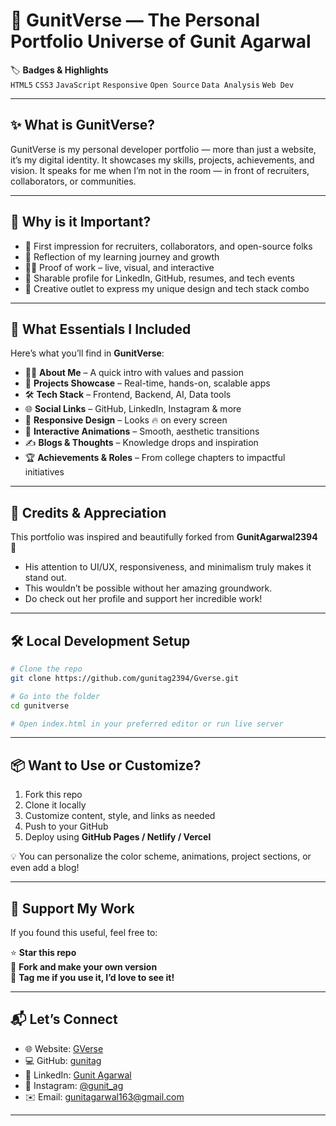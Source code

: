 # 🚀 GunitVerse — The Personal Portfolio Universe of Gunit Agarwal

🏷️ **Badges & Highlights**  
`HTML5` `CSS3` `JavaScript` `Responsive` `Open Source` `Data Analysis` `Web Dev`

---

## ✨ What is GunitVerse?

GunitVerse is my personal developer portfolio — more than just a website, it’s my digital identity. It showcases my skills, projects, achievements, and vision. It speaks for me when I’m not in the room — in front of recruiters, collaborators, or communities.

---

## 🚀 Why is it Important?

- 📌 First impression for recruiters, collaborators, and open-source folks  
- 🧠 Reflection of my learning journey and growth  
- 🧑‍💻 Proof of work – live, visual, and interactive  
- 🔄 Sharable profile for LinkedIn, GitHub, resumes, and tech events  
- 🎨 Creative outlet to express my unique design and tech stack combo  

---

## 🧩 What Essentials I Included

Here’s what you’ll find in **GunitVerse**:

- 👨‍💻 **About Me** – A quick intro with values and passion  
- 💼 **Projects Showcase** – Real-time, hands-on, scalable apps  
- 🛠️ **Tech Stack** – Frontend, Backend, AI, Data tools  
- 🌐 **Social Links** – GitHub, LinkedIn, Instagram & more  
- 📱 **Responsive Design** – Looks 🔥 on every screen  
- 🎨 **Interactive Animations** – Smooth, aesthetic transitions  
- ✍️ **Blogs & Thoughts** – Knowledge drops and inspiration  
- 🏆 **Achievements & Roles** – From college chapters to impactful initiatives  

---

## 🙏 Credits & Appreciation

This portfolio was inspired and beautifully forked from **GunitAgarwal2394** 💖

- His attention to UI/UX, responsiveness, and minimalism truly makes it stand out.  
- This wouldn’t be possible without her amazing groundwork.  
- Do check out her profile and support her incredible work!  

---

## 🛠️ Local Development Setup

```bash
# Clone the repo
git clone https://github.com/gunitag2394/Gverse.git

# Go into the folder
cd gunitverse

# Open index.html in your preferred editor or run live server
```

---

## 📦 Want to Use or Customize?

1. Fork this repo  
2. Clone it locally  
3. Customize content, style, and links as needed  
4. Push to your GitHub  
5. Deploy using **GitHub Pages / Netlify / Vercel**  

💡 You can personalize the color scheme, animations, project sections, or even add a blog!

---

## 🤍 Support My Work

If you found this useful, feel free to:

⭐️ **Star this repo**  
🍴 **Fork and make your own version**  
📣 **Tag me if you use it, I’d love to see it!**

---

## 📬 Let’s Connect

- 🌐 Website: [GVerse](https://gunitverse.vercel.app)  
- 💻 GitHub: [gunitag](https://github.com/GunitAgarwal2394)  
- 💼 LinkedIn: [Gunit Agarwal](https://www.linkedin.com/in/gunit-agarwal2394)  
- 📸 Instagram: [@gunit_ag](https://instagram.com/gunit_ag)  
- ✉️ Email: gunitagarwal163@gmail.com  

---
